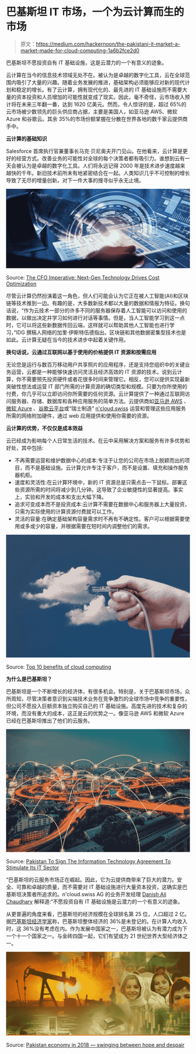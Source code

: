 # 巴基斯坦 IT 市场，一个为云计算而生的市场

> 原文：<https://medium.com/hackernoon/the-pakistani-it-market-a-market-made-for-cloud-computing-1a6b2fce2d0>

巴基斯坦不愿投资自有 IT 基础设施，这是云潜力的一个有意义的迹象。

云计算在当今的信息技术领域无处不在。被认为是卓越的数字化工具，云在全球范围内吸引了大量的兴趣。随着业务发展的推进，基础架构必须能够应对新的现代计划和稳定的增长。有了云计算，拥有现代化的、最先进的 IT 基础设施而不需要大量的资本投资和人员增加的可能性就变成了现实。因此，毫不奇怪，云市场收入预计将在未来三年翻一番，达到 1620 亿美元。然而，令人惊讶的是，超过 65%的云市场被少数领先的巨头供应商占据，主要是美国人，如亚马逊 AWS、微软 Azure 和谷歌云。其余 35%的市场份额掌握在分散在世界各地的数千家云提供商手中。

**云计算的基础知识**

Salesforce 首席执行官兼董事长马克·贝尼奥夫开门见山。在他看来，云计算是更好的经营方式。改善业务的可能性对全球的每个决策者都有吸引力。谁想到云有一天会被认为是卓越的数字化工具。人们将永远记得 2000 年是技术进步速度越来越快的千年。新旧技术前所未有地紧密结合在一起。人类知识几乎不可控制的增长导致了无尽的增量创新。对下一件大事的搜寻似乎永无止境。

![](img/2dc8a4f852101643666e1491b854ad0c.png)

Source: [The CFO Imperative: Next-Gen Technology Drives Cost Optimization](http://knowledge.wharton.upenn.edu/article/the-cfo-imperative-next-gen-technology-drives-cost-optimization/)

尽管云计算仍然扮演着这一角色，但人们可能会认为它正在被人工智能(AI)和区块链等技术推到一边。有趣的是，大多数新技术都以大量的数据和情报为特征。换句话说，“作为云技术一部分的许多不同的服务器保存着人工智能可以访问和使用的数据，以做出决定并学习如何进行对话等事情。但是，当人工智能学习到这一点时，它可以将这些新数据传回云端，这样就可以帮助其他人工智能也进行学习，”IDG 撰稿人网络的加里·伊斯特伍德指出。区块链和其他数据密集型技术也是如此。云计算无疑在当今的技术进步中起着关键作用。

**换句话说，云通过互联网以基于使用的价格提供 IT 资源和按需应用**

无论您是运行与数百万移动用户共享照片的应用程序，还是支持您组织中的关键业务运营，云都是一种能够快速访问灵活且经济高效的 IT 资源的技术。说到云计算，你不需要预先投资硬件或者花很多时间来管理它。相反，您可以提供实现最新突破性想法或运营 IT 部门所需的计算资源的确切类型和规模。只要为你所使用的付费，你几乎可以立即访问你所需要的任何资源。云计算提供了一种通过互联网访问服务器、存储、数据库和各种应用服务的简单方法。云提供商如[亚马逊 AWS](https://aws.amazon.com) 、[微软 Azure](https://azure.microsoft.com) 、[谷歌云平台](https://cloud.google.com)或“瑞士制造” [n'cloud.swiss](https://www.ncloud.swiss) 运营和管理这些应用服务所需的网络附加硬件，通过 web 应用提供和使用你需要的资源。

**云计算的优势，不仅仅是成本效益**

云已经成为影响每个人日常生活的技术。在云中采用解决方案和服务有许多优势和好处，其中包括:

*   不再需要运营和维护数据中心的成本:专注于让您的公司在市场上脱颖而出的项目，而不是基础设施。云计算允许专注于客户，而不是设置、填充和操作服务器机柜。
*   速度和灵活性:在云计算环境中，新的 IT 资源总是只需点击一下鼠标。部署这些资源所需的时间将减少到几分钟。这导致了企业敏捷性的显著提高。事实上，实验和开发的成本和支出大幅下降。
*   追求可变成本而不是投资成本:云计算不需要在数据中心和服务器上大量投资，只需为实际使用的计算资源付费就可以工作。
*   灵活的容量:在确定基础架构容量需求时不再有不确定性。客户可以根据需要使用或多或少的容量，并根据需要在短时间内调整他们的需求。

![](img/2116a39ffd4543d91a6dfd9b6a8e2580.png)

Source: [Top 10 benefits of cloud computing](https://www.information-age.com/top-10-benefits-cloud-computing-123467995/)

**为什么是巴基斯坦？**

巴基斯坦是一个不断增长的经济体，有很多机会。特别是，关于巴基斯坦市场，众所周知，尽管决策者意识到尖端技术业务在竞争激烈的全球市场中竞争的重要性，但公司不愿投入巨额资本独立购买自己的 IT 基础设施。高度先进的技术和复杂的环境，而没有重大的成本，这正是云的优势之一。像亚马逊 AWS 和微软 Azure 已经在巴基斯坦推出了他们的云服务。

![](img/d026a68468476da982d17b8894cc0670.png)

Source: [Pakistan To Sign The Information Technology Agreement To Stimulate Its IT Sector](https://pakwired.com/pakistan-information-technology-agreement/)

“巴基斯坦的云服务市场正在崛起。因此，它为云提供商带来了巨大的潜力。安全、可靠和卓越的质量，而不需要对 IT 基础设施进行大量资本投资，这确实是巴基斯坦决策者所追求的。n'cloud.swiss AG 的业务开发经理 [Danish Ali Chaudhary](https://www.linkedin.com/in/danish-ali-chaudhary-45988693/) 解释道:“不愿投资自有 IT 基础设施是云潜力的一个有意义的迹象。

从更普遍的角度来看，巴基斯坦的经济规模在全球排名第 25 位，人口超过 2 亿。据[巴基斯坦经济学家](http://www.pakistaneconomist.com/2018/01/01/pakistan-economy-2018-swinging-hope-despair/)称，巴基斯坦整体经济的 36%是未登记的。在计算人均收入时，这 36%没有考虑在内。作为发展中国家之一，巴基斯坦被认为有潜力成为下一个十一个国家之一。与金砖四国一起，它们有望成为 21 世纪世界大型经济体之一。

![](img/8ea0714516f5029b3db73be9bc014b27.png)

Source: [Pakistan economy in 2018 — swinging between hope and despair](http://www.pakistaneconomist.com/2018/01/01/pakistan-economy-2018-swinging-hope-despair/)